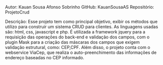 Autor: Kauan Sousa Afonso Sobrinho
GitHub: KauanSousaAS
Repositório: ProjetoCrud

Descrição: Esse projeto tem como principal objetivo, exibir os métodos 
que utilizo para construir um sistema CRUD para clientes. As linguagens 
usadas são: html, css, javascript e php. É utilizada a framework jquery 
para a requisição das operações do back-end e validação dos campos, com 
o plugin Mask para a criação das máscaras dos campos que exigem 
validação estrutural, como: CEP,CPF. Além disso, o projeto conta com o 
webservice ViaCep, que realiza o auto-preenchimento das informações de 
endereço baseadas no CEP informado.